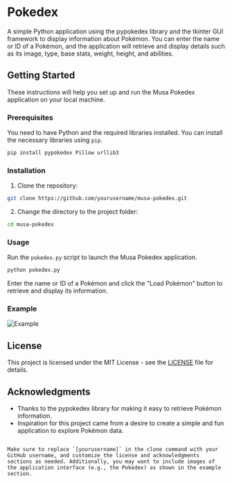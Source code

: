 # Pokedex

A simple Python application using the pypokedex library and the tkinter GUI framework to display information about Pokémon. You can enter the name or ID of a Pokémon, and the application will retrieve and display details such as its image, type, base stats, weight, height, and abilities.

## Getting Started

These instructions will help you set up and run the Musa Pokedex application on your local machine.

### Prerequisites

You need to have Python and the required libraries installed. You can install the necessary libraries using `pip`.

```bash
pip install pypokedex Pillow urllib3
```

### Installation

1. Clone the repository:

```bash
git clone https://github.com/yourusername/musa-pokedex.git
```

2. Change the directory to the project folder:

```bash
cd musa-pokedex
```

### Usage

Run the `pokedex.py` script to launch the Musa Pokedex application.

```bash
python pokedex.py
```

Enter the name or ID of a Pokémon and click the "Load Pokémon" button to retrieve and display its information.

### Example

![Example](example.png)

## License

This project is licensed under the MIT License - see the [LICENSE](LICENSE) file for details.

## Acknowledgments

- Thanks to the pypokedex library for making it easy to retrieve Pokémon information.
- Inspiration for this project came from a desire to create a simple and fun application to explore Pokémon data.
```

Make sure to replace `[yourusername]` in the clone command with your GitHub username, and customize the license and acknowledgments sections as needed. Additionally, you may want to include images of the application interface (e.g., the Pokedex) as shown in the example section.
